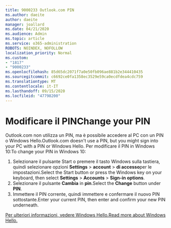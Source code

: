 ```yaml
---
title: 9000233 Outlook.com PIN
ms.author: daeite
author: daeite
manager: joallard
ms.date: 04/21/2020
ms.audience: Admin
ms.topic: article
ms.service: o365-administration
ROBOTS: NOINDEX, NOFOLLOW
localization_priority: Normal
ms.custom:
- "1817"
- "9000233"
ms.openlocfilehash: 85d65dc2071f7a0e50fb096ae881b2e344410435
ms.sourcegitcommit: c6692ce0fa1358ec3529e59ca0ecdfdea4cdc759
ms.translationtype: MT
ms.contentlocale: it-IT
ms.lasthandoff: 09/15/2020
ms.locfileid: "47798200"
---
```

# <a name="change-your-pin"></a><span data-ttu-id="799f7-102">Modificare il PIN</span><span class="sxs-lookup"><span data-stu-id="799f7-102">Change your PIN</span></span>

<span data-ttu-id="799f7-103">Outlook.com non utilizza un PIN, ma è possibile accedere al PC con un PIN o Windows Hello.</span><span class="sxs-lookup"><span data-stu-id="799f7-103">Outlook.com doesn't use a PIN, but you might sign into your PC with a PIN or Windows Hello.</span></span> <span data-ttu-id="799f7-104">Per modificare il PIN in Windows 10:</span><span class="sxs-lookup"><span data-stu-id="799f7-104">To change your PIN in Windows 10:</span></span>

1. <span data-ttu-id="799f7-105">Selezionare il pulsante Start o premere il tasto Windows sulla tastiera, quindi selezionare opzioni **Settings**  >  **account**  >  **di accesso**per le impostazioni.</span><span class="sxs-lookup"><span data-stu-id="799f7-105">Select the Start button or press the Windows key on your keyboard, then select **Settings** > **Accounts** > **Sign-in options**.</span></span>
2. <span data-ttu-id="799f7-106">Selezionare il pulsante **Cambia** in **pin**.</span><span class="sxs-lookup"><span data-stu-id="799f7-106">Select the **Change** button under **PIN**.</span></span>
3. <span data-ttu-id="799f7-107">Immettere il PIN corrente, quindi immettere e confermare il nuovo PIN sottostante.</span><span class="sxs-lookup"><span data-stu-id="799f7-107">Enter your current PIN, then enter and confirm your new PIN underneath.</span></span>

[<span data-ttu-id="799f7-108">Per ulteriori informazioni, vedere Windows Hello.</span><span class="sxs-lookup"><span data-stu-id="799f7-108">Read more about Windows Hello.</span></span>](https://support.microsoft.com/help/17215/)